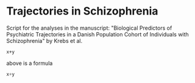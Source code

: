 # Trajectories in Schizophrenia

Script for the analyses in the manuscript: 
"Biological Predictors of Psychiatric Trajectories in a Danish Population Cohort of Individuals with Schizophrenia"
by Krebs et al.

```{r} 
x+y
````

above is a formula


```python 
x+y
````
